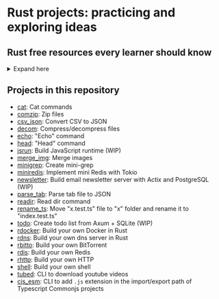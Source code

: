 # Rust projects: practicing and exploring ideas

## Rust free resources every learner should know
<details>
<summary>Expand here</summary>

### Reading materials

- [Tour of Rust](https://tourofrust.com/): Step-by-step guide for the Rust programming language.
- [A half-hour to learn Rust](https://fasterthanli.me/articles/a-half-hour-to-learn-rust): Quick summary covering various concepts of Rust.
- [A Gentle Introduction to Rust](https://stevedonovan.github.io/rust-gentle-intro/readme.html): Short book summarizing main Rust concepts.
- [Rust Book "The Book"](https://doc.rust-lang.org/book/): Official book on Rust by Mozilla Foundation.
- [Rust By Example](https://doc.rust-lang.org/rust-by-example/): Collection of runnable examples.
- [Easy Rust](https://dhghomon.github.io/easy_rust/): Resource focusing on simple English for non-native speakers.
- [Rust Atomics and Locks](https://marabos.nl/atomics/): Book on Rust atomics and locks.
- [Rust Design Patterns](https://rust-unofficial.github.io/patterns/intro.html): Resource for writing idiomatic Rust and understanding design patterns.
- [Rust cookbook](https://rust-lang-nursery.github.io/rust-cookbook/intro.html)

### Practice materials

- [Rustlings](https://github.com/rust-lang/rustlings): Git project with small exercises.
- [Exercism](https://exercism.org/tracks/rust): Hands-on Rust learning track.
- [Codewars](https://www.codewars.com/?language=rust): Coding challenges platform.
- [Coding Game](https://www.codingame.com/start): Game-based coding website.
- [StackUp](https://app.stackup.dev/): Developer community with learning quests.
- [Advent of Code](https://adventofcode.com/): Yearly event for solving programming puzzles.
- [LeetCode](https://leetcode.com/): Platform for interview prep with code problems.

### YouTube videos
- [Rust Videos](https://www.youtube.com/@RustVideos/videos): Videos of Rust talks curated by the Rust team.

- [Rust Nation UK](https://www.youtube.com/@rustnationuk/videos): Rust talks from this conf.

- [Jon Gjengset](https://www.youtube.com/@jonhoo): Rust with a focus on deep dives for intermediate and advanced internal workings of Rust, libraries.

- [Chris Biscardi](https://www.youtube.com/@chrisbiscardi): Rust with a focus on WASM, Bevy.

- [Code to the Moon](https://www.youtube.com/@codetothemoon/videos): Rust with a focus on full stack web dev.

- [Jeremy Chone](https://www.youtube.com/@JeremyChone/videos): Rust with a focus on web dev.

- [Let's Get Rusty](https://www.youtube.com/@letsgetrusty/videos): Rust with a focus on beginner friendly introductions to Rust, with a hint of shitposting all over the place.

- [Logan Smith](https://www.youtube.com/@_noisecode/videos): Rust with a focus on exploring certain APIs.

- [Michael Mullin](https://www.youtube.com/@masmullin/videos): Some Rust with a focus on exploring certain APIs, a bit of security.

- [No Boilerplate](https://www.youtube.com/@NoBoilerplate/videos): Rust, a bit of everything.

- [Sreekanth](https://www.youtube.com/watch?v=7_o-YRxf_cc): Visualizing Rust memory layout.

### Git resources

- [The Rust Programming Language](https://github.com/rust-lang): Documentation and guides related to Rust.
- [Awesome Rust](https://github.com/rust-unofficial/awesome-rust): Curated list of Rust code and resources.
- [Ferrous Systems](https://github.com/ferrous-systems): Rust consultancy with publicly available training material.
- [The Algorithms](https://github.com/TheAlgorithms/Rust): Git repo with code examples for standard algorithms.

### Courses

- [First Steps](https://learn.microsoft.com/en-us/training/paths/rust-first-steps/?WT.mc_id=academic-29077-cxa): Free course provided by Microsoft for an introductory view into Rust.
- [Rust in Motion](https://www.manning.com/livevideo/rust-in-motion): Paid short video course providing introductory coverage of Rust.
- [Rust Essential Training](https://www.linkedin.com/learning/rust-essential-training): Paid course available on LinkedIn covering basic aspects of Rust.

### Cheat sheets

- [The Rust language cheat sheet](https://cheats.rs/)
- [Rust beginner cheat sheet](https://quickref.me/rust)
- [Rust cheat sheet](https://phaiax.github.io/rust-cheatsheet/)
- Let's get rusty cheat sheet [here](https://letsgetrusty.com/).

### Question forums

- [The Rust Programming Language Discord](https://discord.com/invite/rust-lang)
- [The Rust Programming Language Community Discord](https://discord.com/invite/rust-lang-community)
- [The Rust Programming Language Subreddit](https://www.reddit.com/r/rust/)

### Podcasts

- [New Rustacean](https://newrustacean.com/)
- [Rustacean Station](https://rustacean-station.org/)
- [Building with Rust](https://podcasts.apple.com/gb/podcast/building-with-rust/id1553513574)
- [Rust Game Dev](https://rustgamedev.com/)

### Newsletters

- [Awesome Rust Weekly](https://rust.libhunt.com/newsletter?ref=inboxreads)
- [This week in Rust](https://this-week-in-rust.org/?ref=inboxreads)
- [Rust Weekly](https://discu.eu/weekly/rust/?ref=inboxreads)
- [Rust in Blockchain](https://rustinblockchain.org/?ref=inboxreads)

### Projects to practice Rust

- [PNGme: An Intermediate Rust Project](https://jrdngr.github.io/pngme_book/setup.html)
- [Mini-LSM](https://skyzh.github.io/mini-lsm/00-overview.html)
- [Blog os](https://os.phil-opp.com/)
- [Writing interpreters in Rust](https://rust-hosted-langs.github.io/book/)
- [Writing an OS In Rust](https://os.phil-opp.com/)
- [Write your own programming language](https://lunacookies.github.io/lang/)
- [Error handling in Rust](https://nrc.github.io/error-docs/rust-errors/panic.html)
- [Small projects with elegant code base](https://practice.course.rs/elegant-code-base.html)
- [Rust quiz](https://dtolnay.github.io/rust-quiz/14)
- [Rust project idea](https://rust-trends.com/newsletter/rust-in-action-10-project-ideas-to-elevate-your-skills/)
- [Rust algorithms](https://github.com/TheAlgorithms/Rust/blob/master/DIRECTORY.md)

</details>

## Projects in this repository

- [cat](./projects/cat): Cat commands
- [comzip](./projects/comzip): Zip files
- [csv_json](./projects/csv_json): Convert CSV to JSON
- [decom](./projects/decom): Compress/decompress files
- [echo](./projects/echo): "Echo" command
- [head](./projects/head): "Head" command
- [jsrun](./projects/jsrun): Build JavaScript runtime (WIP)
- [merge_img](./projects/merge_img): Merge images
- [minigrep](./projects/minigrep): Create mini-grep
- [miniredis](./projects/miniredis): Implement mini Redis with Tokio
- [newsletter](./projects/newsletter): Build email newsletter server with Actix and PostgreSQL (WIP)
- [parse_tab](./projects/parse_tab): Parse tab file to JSON
- [readir](./projects/readir): Read dir command
- [rename_ts](./projects/rename_ts): Move "x.test.ts" file to "x" folder and rename it to "index.test.ts"
- [todo](./projects/todo): Create todo list from Axum + SQLite (WIP)
- [rdocker](https://github.com/tduyng/rdocker): Build your own Docker in Rust
- [rdns](https://github.com/tduyng/rdns): Build your own dns server in Rust
- [rbitto](https://github.com/tduyng/rbitto): Build your own BitTorrent
- [rdis](https://github.com/tduyng/rdis): Build your own Redis
- [rhttp](https://github.com/tduyng/rhttp): Build your own HTTP
- [shell](https://github.com/tduyng/shell-rs): Build your own shell
- [tubed](./projects/tubed): CLI to download youtube videos
- [cjs_esm](./projects/cjs_esm): CLI to add `.js` extension in the import/export path of Typescript Commonjs projects
